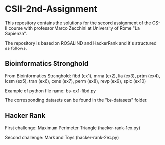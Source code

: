 # CSII-2nd-Assignment

This repository contains the solutions for the second assignment of the CS-II course with professor Marco Zecchini at University of Rome "La Sapienza".

The repository is based on ROSALIND and HackerRank and it's structured as follows:

## Bioinformatics Stronghold

From Bioinformatics Stronghold: fibd (ex1), mrna (ex2), lia (ex3), prtm (ex4), lcsm (ex5), tran (ex6), cons (ex7), perm (ex8), revp (ex9), splc (ex10)

Example of python file name: bs-ex1-fibd.py

The corresponding datasets can be found in the "bs-datasets" folder.

## Hacker Rank

First challenge: Maximum Perimeter Triangle (hacker-rank-1ex.py)

Second challenge: Mark and Toys (hacker-rank-2ex.py)
